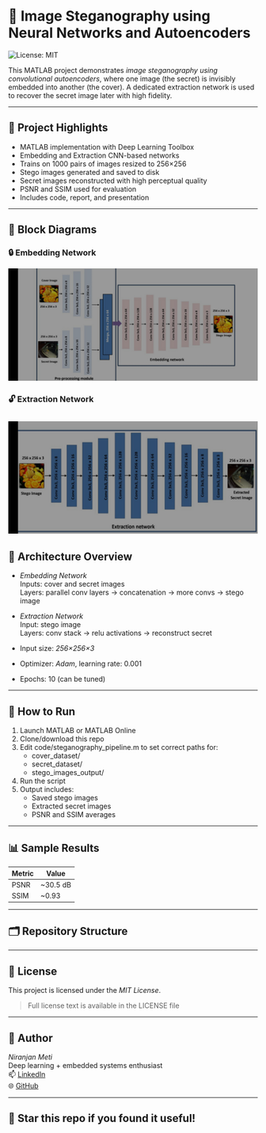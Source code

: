 # 🧠 Image Steganography using Neural Networks and Autoencoders

![License: MIT](https://img.shields.io/badge/License-MIT-yellow.svg)

This MATLAB project demonstrates *image steganography using convolutional autoencoders*, where one image (the secret) is invisibly embedded into another (the cover). A dedicated extraction network is used to recover the secret image later with high fidelity.

---

## 📌 Project Highlights

- MATLAB implementation with Deep Learning Toolbox  
- Embedding and Extraction CNN-based networks  
- Trains on 1000 pairs of images resized to 256×256  
- Stego images generated and saved to disk  
- Secret images reconstructed with high perceptual quality  
- PSNR and SSIM used for evaluation  
- Includes code, report, and presentation

---

## 📐 Block Diagrams

### 🔒 Embedding Network  
![Embedding Network](images/Embedding_network.jpg)

### 🔓 Extraction Network  
![Extraction Network](images/Extraction_network.jpg)
---

## 🧠 Architecture Overview

- *Embedding Network*  
  Inputs: cover and secret images  
  Layers: parallel conv layers → concatenation → more convs → stego image

- *Extraction Network*  
  Input: stego image  
  Layers: conv stack → relu activations → reconstruct secret

- Input size: *256×256×3*  
- Optimizer: *Adam*, learning rate: 0.001  
- Epochs: 10 (can be tuned)

---

## 🚀 How to Run

1. Launch MATLAB or MATLAB Online  
2. Clone/download this repo  
3. Edit code/steganography_pipeline.m to set correct paths for:
   - cover_dataset/
   - secret_dataset/
   - stego_images_output/
4. Run the script  
5. Output includes:
   - Saved stego images  
   - Extracted secret images  
   - PSNR and SSIM averages

---

## 📊 Sample Results

| Metric | Value |
|--------|-------|
| PSNR   | ~30.5 dB |
| SSIM   | ~0.93   |

---

## 🗂 Repository Structure
---

## 📄 License

This project is licensed under the *MIT License*.
> Full license text is available in the LICENSE file

---

## 👤 Author

*Niranjan Meti*  
Deep learning + embedded systems enthusiast  
📫 [LinkedIn](https://www.linkedin.com/niranjan-meti-69076921a)  
🌐 [GitHub](https://github.com/niranjanmeti)

---

## 🌟 Star this repo if you found it useful!